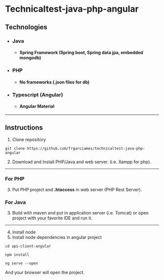 # Technicaltest-java-php-angular

## Technologies

* ### Java
  * #### Spring Framework (Spring boot, Spring data jpa, embedded mongodb)
* ### PHP
  * #### No frameworks (.json files for db)
* ### Typescript (Angular)
  * #### Angular Material

***

## Instructions

1. Clone repository

`git clone https://github.com/frgarciames/technicaltest-java-php-angular`

2. Download and Install PHP/Java and web server. (i.e. Xampp for php).
***
### For PHP
3. Put PHP project and **.htaccess** in web server (PHP Rest Server).
### For Java
3. Build with maven and put in application server (i.e. Tomcat) or open project with your favorite IDE and run it.
***
4. Install node
5. Install node dependencies in angular project

`cd api-client-angular`

`npm install`

`ng serve --open`

And your browser will open the project.